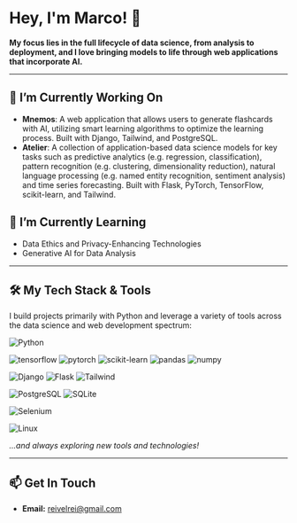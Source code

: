 # Hey, I'm Marco! 👋

**My focus lies in the full lifecycle of data science, from analysis to deployment, and I love bringing models to life through web applications that incorporate AI.**

---

## 🔭 I’m Currently Working On

* **Mnemos**: A web application that allows users to generate flashcards with AI, utilizing smart learning algorithms to optimize the learning process. Built with Django, Tailwind, and PostgreSQL.
* **Atelier**: A collection of application-based data science models for key tasks such as predictive analytics (e.g. regression, classification), pattern recognition (e.g. clustering, dimensionality reduction), natural language processing (e.g. named entity recognition, sentiment analysis) and time series forecasting. Built with Flask, PyTorch, TensorFlow, scikit-learn, and Tailwind.

## 🌱 I’m Currently Learning

* Data Ethics and Privacy-Enhancing Technologies
* Generative AI for Data Analysis

---

## 🛠️ My Tech Stack & Tools

I build projects primarily with Python and leverage a variety of tools across the data science and web development spectrum:

![Python](https://img.shields.io/badge/Code-Python-informational?style=flat&logo=python&color=3776AB)

![tensorflow](https://img.shields.io/badge/AI/ML-TensorFlow-informational?style=flat&logo=tensorflow&color=FF6F00)
![pytorch](https://img.shields.io/badge/AI/ML-PyTorch-informational?style=flat&logo=pytorch&color=EE4C2C)
![scikit-learn](https://img.shields.io/badge/AI/ML-scikitlearn-informational?style=flat&logo=scikitlearn&color=F7931E)
![pandas](https://img.shields.io/badge/AI/ML-pandas-informational?style=flat&logo=pandas&color=150458)
![numpy](https://img.shields.io/badge/AI/ML-numpy-informational?style=flat&logo=numpy&color=013243)

![Django](https://img.shields.io/badge/Framework-Django-informational?style=flat&logo=Django&color=092E20)
![Flask](https://img.shields.io/badge/Framework-Flask-informational?style=flat&logo=Flask&color=55B6C6)
![Tailwind](https://img.shields.io/badge/Framework-Tailwind-informational?style=flat&logo=vercel&color=06B6D4)

![PostgreSQL](https://img.shields.io/badge/Database-PostgreSQL-informational?style=flat&logo=PostgreSQL&color=336791)
![SQLite](https://img.shields.io/badge/Database-SQLite-informational?style=flat&logo=SQLite&color=003B57)


![Selenium](https://img.shields.io/badge/Automation-Selenium-informational?style=flat&logo=selenium&color=43B02A)

![Linux](https://img.shields.io/badge/System-Linux-informational?style=flat&logo=linux&color=FCC624)

*...and always exploring new tools and technologies!*

---

## 📫 Get In Touch

* **Email:** reivelrei@gmail.com
